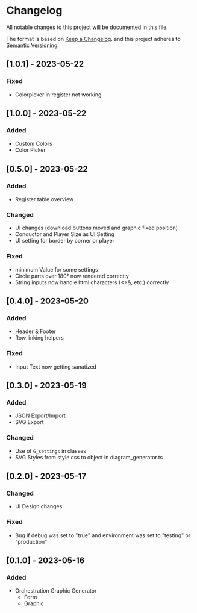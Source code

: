 # Changelog

All notable changes to this project will be documented in this file.

The format is based on [Keep a Changelog](https://keepachangelog.com/en/1.0.0/).
and this project adheres to [Semantic Versioning](https://semver.org/spec/v2.0.0.html).

## [1.0.1] - 2023-05-22

### Fixed

- Colorpicker in register not working

## [1.0.0] - 2023-05-22

### Added

- Custom Colors
- Color Picker

## [0.5.0] - 2023-05-22

### Added

- Register table overview

### Changed

- UI changes (download buttons moved and graphic fixed position)
- Conductor and Player Size as UI Setting
- UI setting for border by corner or player

### Fixed

- minimum Value for some settings
- Circle parts over 180° now rendered correctly
- String inputs now handle html characters (<>&, etc.) correctly

## [0.4.0] - 2023-05-20

### Added

- Header & Footer
- Row linking helpers

### Fixed

- Input Text now getting sanatized

## [0.3.0] - 2023-05-19

### Added

- JSON Export/Import
- SVG Export

### Changed

- Use of `G_settings` in classes
- SVG Styles from style.css to object in diagram_generator.ts

## [0.2.0] - 2023-05-17

### Changed

- UI Design changes

### Fixed

- Bug if debug was set to "true" and environment was set to "testing" or "production"

## [0.1.0] - 2023-05-16

### Added

- Orchestration Graphic Generator
    - Form
    - Graphic
